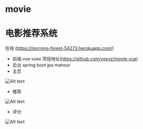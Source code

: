 # movie
# 电影推荐系统

在线 (https://morning-forest-54273.herokuapp.com/)
- 前端 vue vuex 项目地址(https://github.com/yqxyz/movie-vue)
- 后台 spring boot jpa mahout
- 主页

![Alt text](https://github.com/quentinyy/movie/raw/master/img/TIM截图20180528173233.png)

- 推荐

![Alt text](https://github.com/quentinyy/movie/raw/master/img/TIM截图20180528173252.png)

- 评分

![Alt text](https://github.com/quentinyy/movie/raw/master/img/TIM截图20180528173344.png)
